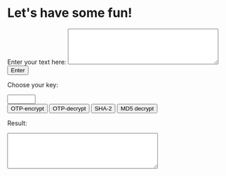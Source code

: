 <h1>Let's have some fun!</h1>
Enter your text here:
<textarea rows="5" cols="40" id="myTextarea"></textarea><br>
<input type="submit" value="Enter">

Choose your key:<br>
<form action="/action_page.php">
<input type="number" name="quantity" min="1" max="100"><br>
<input type="submit" value="OTP-encrypt"> <input type="submit" value="OTP-decrypt"> <input type="submit" value="SHA-2"> <input type="submit" value="MD5 decrypt">

<p>Result:</p>
<textarea rows="5" cols="40" id="myTextarea"> </textarea>
